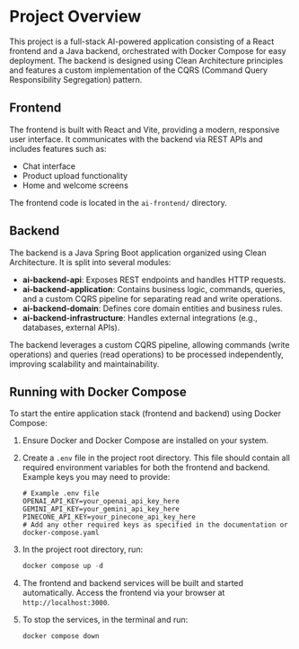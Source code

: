 # Project Overview

This project is a full-stack AI-powered application consisting of a React frontend and a Java backend, orchestrated with Docker Compose for easy deployment. The backend is designed using Clean Architecture principles and features a custom implementation of the CQRS (Command Query Responsibility Segregation) pattern.

## Frontend

The frontend is built with React and Vite, providing a modern, responsive user interface. It communicates with the backend via REST APIs and includes features such as:
- Chat interface
- Product upload functionality
- Home and welcome screens

The frontend code is located in the `ai-frontend/` directory.

## Backend

The backend is a Java Spring Boot application organized using Clean Architecture. It is split into several modules:
- **ai-backend-api**: Exposes REST endpoints and handles HTTP requests.
- **ai-backend-application**: Contains business logic, commands, queries, and a custom CQRS pipeline for separating read and write operations.
- **ai-backend-domain**: Defines core domain entities and business rules.
- **ai-backend-infrastructure**: Handles external integrations (e.g., databases, external APIs).

The backend leverages a custom CQRS pipeline, allowing commands (write operations) and queries (read operations) to be processed independently, improving scalability and maintainability.

## Running with Docker Compose

To start the entire application stack (frontend and backend) using Docker Compose:

1. Ensure Docker and Docker Compose are installed on your system.

2. Create a `.env` file in the project root directory. This file should contain all required environment variables for both the frontend and backend. Example keys you may need to provide:

	```env
	# Example .env file
	OPENAI_API_KEY=your_openai_api_key_here
	GEMINI_API_KEY=your_gemini_api_key_here
	PINECONE_API_KEY=your_pinecone_api_key_here
	# Add any other required keys as specified in the documentation or docker-compose.yaml
	```

3. In the project root directory, run:

	```powershell
	docker compose up -d
	```

4. The frontend and backend services will be built and started automatically. Access the frontend via your browser at `http://localhost:3000`.

5. To stop the services, in the terminal and run:

	```powershell
	docker compose down
	```
